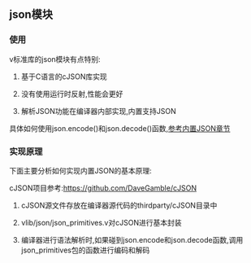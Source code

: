 ## json模块

### 使用

v标准库的json模块有点特别:

1. 基于C语言的cJSON库实现

2. 没有使用运行时反射,性能会更好

3. 解析JSON功能在编译器内部实现,内置支持JSON

具体如何使用json.encode()和json.decode()函数,[参考内置JSON章节](json.md)

### 实现原理

下面主要分析如何实现内置JSON的基本原理:

cJSON项目参考:https://github.com/DaveGamble/cJSON

1. cJSON源文件存放在编译器源代码的thirdparty/cJSON目录中

2. vlib/json/json_primitives.v对cJSON进行基本封装

3. 编译器进行语法解析时,如果碰到json.encode和json.decode函数,调用json_primitives包的函数进行编码和解码

   
